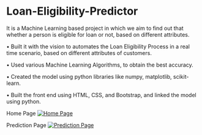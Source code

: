 # Loan-Eligibility-Predictor
It is a Machine Learning based project in which we aim to find out that whether a person is eligible for loan or not, based on different attributes.

• Built it with the vision to automates the Loan Eligibility Process in a real
time scenario, based on different attributes of customers.

• Used various Machine Learning Algorithms, to obtain the best accuracy.

• Created the model using python libraries like numpy, matplotlib,
scikit-learn.

• Built the front end using HTML, CSS, and Bootstrap, and linked the
model using python.



Home Page
[![Home Page](https://i.postimg.cc/fTRgwwNY/1.png)](https://postimg.cc/YjTxRBjS)


Prediction Page
[![Prediction Page](https://i.postimg.cc/NMNmbvzw/2.png)](https://postimg.cc/FdLYs8vP)

